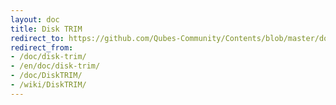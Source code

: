 ```yaml
---
layout: doc
title: Disk TRIM
redirect_to: https://github.com/Qubes-Community/Contents/blob/master/docs/configuration/disk-trim.md
redirect_from:
- /doc/disk-trim/
- /en/doc/disk-trim/
- /doc/DiskTRIM/
- /wiki/DiskTRIM/
---
```


